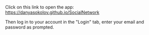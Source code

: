Click on this link to open the app:
https://danyasokolov.github.io/SocialNetwork

Then log in to your account in the "Login" tab, enter your email and password as prompted.
